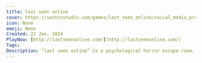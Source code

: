 ```yaml
---
title: last seen online
cover: https://sochinstudio.com/games/last_seen_online/social_media_promo.png
icon: None
emoji: None
Created: 22 Jan, 2024
PlayNow: [http://lastseenonline.com/](http://lastseenonline.com/)
Tags: 
Description: “last seen online” is a psychological horror escape room, based on early flash games. Look through someone's computer files. Solve puzzles and discover the secrets that lie within the computer.
---
```


